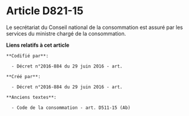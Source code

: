 # Article D821-15

Le secrétariat du Conseil national de la consommation est assuré par les services du ministre chargé de la consommation.

**Liens relatifs à cet article**

	**Codifié par**:

	  - Décret n°2016-884 du 29 juin 2016 - art.

	**Créé par**:

	  - Décret n°2016-884 du 29 juin 2016 - art.

	**Anciens textes**:

	  - Code de la consommation - art. D511-15 (Ab)
